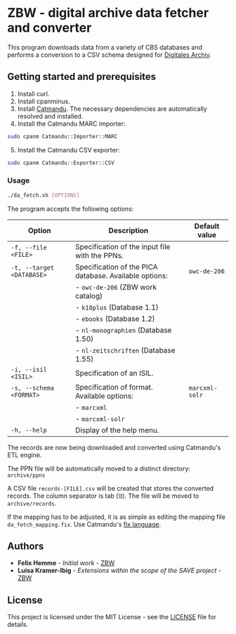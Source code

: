 # ZBW - digital archive data fetcher and converter

This program downloads data from a variety of CBS databases and performs a conversion to a CSV schema designed for [Digitales Archiv](https://zbw.eu/econis-archiv/).

## Getting started and prerequisites

1. Install curl.
2. Install cpanminus.
3. Install [Catmandu](http://librecat.org/Catmandu/#installation). The necessary dependencies are automatically resolved and installed.
4. Install the Catmandu MARC importer:

```bash
sudo cpanm Catmandu::Importer::MARC
```

5. Install the Catmandu CSV exporter:

```bash
sudo cpanm Catmandu::Exporter::CSV
```

### Usage

```bash
./da_fetch.sh [OPTIONS]
```

The program accepts the following options:

| Option                      | Description                                             | Default value           |
|-----------------------------|---------------------------------------------------------|-------------------------|
| `-f, --file <FILE>`         | Specification of the input file with the PPNs.          |                         |
| `-t, --target <DATABASE>`   | Specification of the PICA database. Available options:  | `owc-de-206`            |
|                             | - `owc-de-206` (ZBW work catalog)                       |                         |
|                             | - `k10plus` (Database 1.1)                              |                         |
|                             | - `ebooks` (Database 1.2)                               |                         |
|                             | - `nl-monographien` (Database 1.50)                     |                         |
|                             | - `nl-zeitschriften` (Database 1.55)                    |                         |
| `-i, --isil <ISIL>`         | Specification of an ISIL.                               |                         |
| `-s, --schema <FORMAT>`     | Specification of format. Available options:             | `marcxml-solr`          |
|                             | - `marcxml`                                             |                         |
|                             | - `marcxml-solr`                                        |                         |
| `-h, --help`                | Display of the help menu.                               |                         |

The records are now being downloaded and converted using Catmandu's ETL engine.

The PPN file will be automatically moved to a distinct directory: ```archive/ppns```

A CSV file ```records-[FILE].csv``` will be created that stores the converted records. The column separator is tab (\t). The file will be moved to ```archive/records```.

If the mapping has to be adjusted, it is as simple as editing the mapping file ```da_fetch_mapping.fix```. Use Catmandu's [fix language](https://github.com/LibreCat/Catmandu/wiki/Fix-language).

## Authors

* **Felix Hemme** - *Initial work* - [ZBW](https://zbw.eu/de/)
* **Luisa Kramer-Ibig** - *Extensions within the scope of the SAVE project* - [ZBW](https://zbw.eu/de/)

## License

This project is licensed under the MIT License - see the [LICENSE](LICENSE) file for details.

